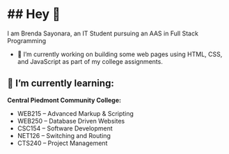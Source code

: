 <h1>## Hey 👋</h1>

I am Brenda Sayonara, an IT Student pursuing an AAS in Full Stack Programming
- 🔭 I’m currently working on building some web pages using HTML, CSS, and JavaScript as part of my college assignments.
<h2>🌱 I’m currently learning: </h2>
<b>Central Piedmont Community College:</b>
<ul>
    <li>WEB215 – Advanced Markup & Scripting</li>
    <li>WEB250 – Database Driven Websites</li>
    <li>CSC154 – Software Development</li>
    <li>NET126 – Switching and Routing</li>
    <li>CTS240 – Project Management</li>
</ul>


<!--
**bsouzao0/bsouzao0** is a ✨ _special_ ✨ repository because its `README.md` (this file) appears on your GitHub profile.

Here are some ideas to get you started:

- 🔭 I’m currently working on ...
- 🌱 I’m currently learning ...
- 👯 I’m looking to collaborate on ...
- 🤔 I’m looking for help with ...
- 💬 Ask me about ...
- 📫 How to reach me: ...
- 😄 Pronouns: ...
- ⚡ Fun fact: ...
-->
